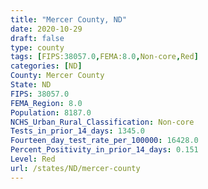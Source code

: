 ```yaml
---
title: "Mercer County, ND"
date: 2020-10-29
draft: false
type: county
tags: [FIPS:38057.0,FEMA:8.0,Non-core,Red]
categories: [ND]
County: Mercer County
State: ND
FIPS: 38057.0
FEMA_Region: 8.0
Population: 8187.0
NCHS_Urban_Rural_Classification: Non-core
Tests_in_prior_14_days: 1345.0
Fourteen_day_test_rate_per_100000: 16428.0
Percent_Positivity_in_prior_14_days: 0.151
Level: Red
url: /states/ND/mercer-county
---
```



